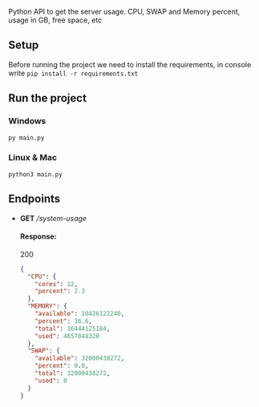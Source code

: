 Python API to get the server usage. CPU, SWAP and Memory percent, usage in GB, free space, etc

## Setup

Before running the project we need to install the requirements, in console write `pip install -r requirements.txt`

## Run the project

### Windows

`py main.py`

### Linux & Mac

`python3 main.py`

## Endpoints

- <b>GET</b> _/system-usage_

  #### Response:

  200

  ```json
  {
    "CPU": {
      "cores": 12,
      "percent": 2.3
    },
    "MEMORY": {
      "available": 10426122240,
      "percent": 36.6,
      "total": 16444125184,
      "used": 4657848320
    },
    "SWAP": {
      "available": 32000438272,
      "percent": 0.0,
      "total": 32000438272,
      "used": 0
    }
  }
  ```
